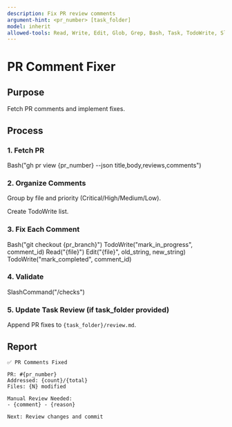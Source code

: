 ```yaml
---
description: Fix PR review comments
argument-hint: <pr_number> [task_folder]
model: inherit
allowed-tools: Read, Write, Edit, Glob, Grep, Bash, Task, TodoWrite, SlashCommand
---
```


# PR Comment Fixer

## Purpose

Fetch PR comments and implement fixes.

## Process

### 1. Fetch PR

<example>
Bash("gh pr view {pr_number} --json title,body,reviews,comments")
</example>

### 2. Organize Comments

Group by file and priority (Critical/High/Medium/Low).

Create TodoWrite list.

### 3. Fix Each Comment

<example>
Bash("git checkout {pr_branch}")
TodoWrite("mark_in_progress", comment_id)
Read("{file}")
Edit("{file}", old_string, new_string)
TodoWrite("mark_completed", comment_id)
</example>

### 4. Validate

<example>
SlashCommand("/checks")
</example>

### 5. Update Task Review (if task_folder provided)

Append PR fixes to `{task_folder}/review.md`.

## Report

```
✅ PR Comments Fixed

PR: #{pr_number}
Addressed: {count}/{total}
Files: {N} modified

Manual Review Needed:
- {comment} - {reason}

Next: Review changes and commit
```
